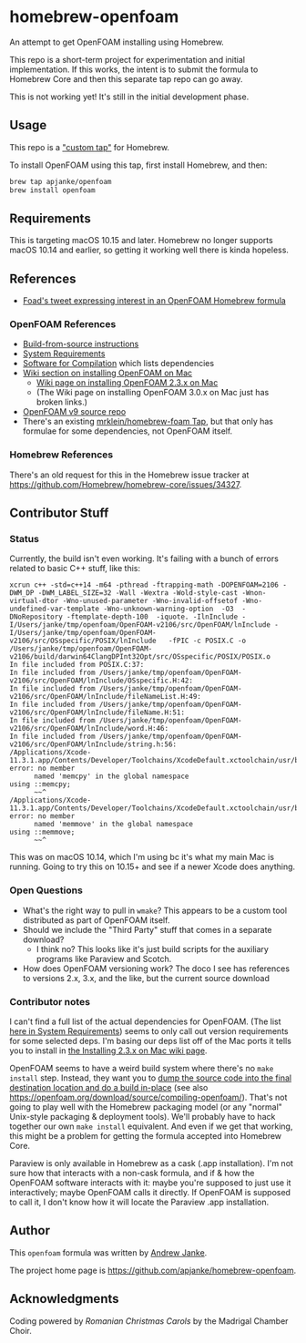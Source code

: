 # homebrew-openfoam

An attempt to get OpenFOAM installing using Homebrew.

This repo is a short-term project for experimentation and initial implementation. If this works, the intent is to submit the formula to Homebrew Core and then this separate tap repo can go away.

This is not working yet! It's still in the initial development phase.

## Usage

This repo is a ["custom tap"](https://docs.brew.sh/How-to-Create-and-Maintain-a-Tap) for Homebrew.

To install OpenFOAM using this tap, first install Homebrew, and then:

```bash
brew tap apjanke/openfoam
brew install openfoam
```

## Requirements

This is targeting macOS 10.15 and later. Homebrew no longer supports macOS 10.14 and earlier, so getting it working well there is kinda hopeless.

## References

* [Foad's tweet expressing interest in an OpenFOAM Homebrew formula](https://twitter.com/fsfarimani/status/1470143618505744392)

### OpenFOAM References

* [Build-from-source instructions](https://develop.openfoam.com/Development/openfoam/-/blob/master/doc/Build.md)
* [System Requirements](https://develop.openfoam.com/Development/openfoam/blob/develop/doc/Requirements.md)
* [Software for Compilation](https://openfoam.org/download/source/software-for-compilation/) which lists dependencies
* [Wiki section on installing OpenFOAM on Mac](https://openfoamwiki.net/index.php/Installation/Mac_OS)
  * [Wiki page on installing OpenFOAM 2.3.x on Mac](https://openfoamwiki.net/index.php/Installation/Mac_OS/OpenFOAM_2.3.x)
  * (The Wiki page on installing OpenFOAM 3.0.x on Mac just has broken links.)
* [OpenFOAM v9 source repo](https://github.com/OpenFOAM/OpenFOAM-9)
* There's an existing [mrklein/homebrew-foam Tap](https://github.com/mrklein/homebrew-foam), but that only has formulae for some dependencies, not OpenFOAM itself.

### Homebrew References

There's an old request for this in the Homebrew issue tracker at <https://github.com/Homebrew/homebrew-core/issues/34327>.

## Contributor Stuff

### Status

Currently, the build isn't even working. It's failing with a bunch of errors related to basic C++ stuff, like this:

```text
xcrun c++ -std=c++14 -m64 -pthread -ftrapping-math -DOPENFOAM=2106 -DWM_DP -DWM_LABEL_SIZE=32 -Wall -Wextra -Wold-style-cast -Wnon-virtual-dtor -Wno-unused-parameter -Wno-invalid-offsetof -Wno-undefined-var-template -Wno-unknown-warning-option  -O3  -DNoRepository -ftemplate-depth-100  -iquote. -IlnInclude -I/Users/janke/tmp/openfoam/OpenFOAM-v2106/src/OpenFOAM/lnInclude -I/Users/janke/tmp/openfoam/OpenFOAM-v2106/src/OSspecific/POSIX/lnInclude   -fPIC -c POSIX.C -o /Users/janke/tmp/openfoam/OpenFOAM-v2106/build/darwin64ClangDPInt32Opt/src/OSspecific/POSIX/POSIX.o
In file included from POSIX.C:37:
In file included from /Users/janke/tmp/openfoam/OpenFOAM-v2106/src/OpenFOAM/lnInclude/OSspecific.H:42:
In file included from /Users/janke/tmp/openfoam/OpenFOAM-v2106/src/OpenFOAM/lnInclude/fileNameList.H:49:
In file included from /Users/janke/tmp/openfoam/OpenFOAM-v2106/src/OpenFOAM/lnInclude/fileName.H:51:
In file included from /Users/janke/tmp/openfoam/OpenFOAM-v2106/src/OpenFOAM/lnInclude/word.H:46:
In file included from /Users/janke/tmp/openfoam/OpenFOAM-v2106/src/OpenFOAM/lnInclude/string.h:56:
/Applications/Xcode-11.3.1.app/Contents/Developer/Toolchains/XcodeDefault.xctoolchain/usr/bin/../include/c++/v1/cstring:70:9: error: no member
      named 'memcpy' in the global namespace
using ::memcpy;
      ~~^
/Applications/Xcode-11.3.1.app/Contents/Developer/Toolchains/XcodeDefault.xctoolchain/usr/bin/../include/c++/v1/cstring:71:9: error: no member
      named 'memmove' in the global namespace
using ::memmove;
      ~~^
```

This was on macOS 10.14, which I'm using bc it's what my main Mac is running. Going to try this on 10.15+ and see if a newer Xcode does anything.

### Open Questions

* What's the right way to pull in `wmake`? This appears to be a custom tool distributed as part of OpenFOAM itself.
* Should we include the "Third Party" stuff that comes in a separate download?
  * I think no? This looks like it's just build scripts for the auxiliary programs like Paraview and Scotch.
* How does OpenFOAM versioning work? The doco I see has references to versions 2.x, 3.x, and the like, but the current source download 

### Contributor notes

I can't find a full list of the actual dependencies for OpenFOAM. (The list [here in System Requirements](https://develop.openfoam.com/Development/openfoam/blob/develop/doc/Requirements.md)) seems to only call out version requirements for some selected deps. I'm basing our deps list off of the Mac ports it tells you to install in [the Installing 2.3.x on Mac wiki page](https://openfoamwiki.net/index.php/Installation/Mac_OS/OpenFOAM_2.3.x).

OpenFOAM seems to have a weird build system where there's no `make install` step. Instead, they want you to [dump the source code into the final destination location and do a build in-place](https://openfoam.org/download/source/downloading-source-code/) (see also <https://openfoam.org/download/source/compiling-openfoam/>). That's not going to play well with the Homebrew packaging model (or any "normal" Unix-style packaging & deployment tools). We'll probably have to hack together our own `make install` equivalent. And even if we get that working, this might be a problem for getting the formula accepted into Homebrew Core.

Paraview is only available in Homebrew as a cask (.app installation). I'm not sure how that interacts with a non-cask formula, and if & how the OpenFOAM software interacts with it: maybe you're supposed to just use it interactively; maybe OpenFOAM calls it directly. If OpenFOAM is supposed to call it, I don't know how it will locate the Paraview .app installation.

## Author

This `openfoam` formula was written by [Andrew Janke](https://apjanke.net).

The project home page is <https://github.com/apjanke/homebrew-openfoam>.

## Acknowledgments

Coding powered by _Romanian Christmas Carols_ by the Madrigal Chamber Choir.
